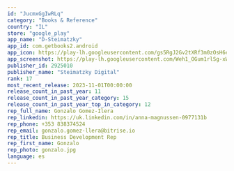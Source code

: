 ```yaml
---
id: "JucmxGgIwRLq"
category: "Books & Reference"
country: "IL"
store: "google_play"
app_name: "D-Steimatzky"
app_id: com.getbooks2.android
app_icon: https://play-lh.googleusercontent.com/gs5RgJ2Gv2tXRf3m0zOsH6eLXY08oBkhglr-Yi0XHxLO2y1CsYi9HD-EbKYZK0XyEUE
app_screenshot: https://play-lh.googleusercontent.com/Weh1_OGum1rlSg-xWc0QxPEUMZQw4IUsWgr89ysEyknSZRPKlEDg0iPCqsgpQrMK1Rg
publisher_id: 2925010
publisher_name: "Steimatzky Digital"
rank: 17
most_recent_release: 2023-11-01T00:00:00
release_count_in_past_year: 11
release_count_in_past_year_category: 15
release_count_in_past_year_top_in_category: 12
rep_full_name: Gonzalo Gomez-Ilera
rep_linkedin: https://uk.linkedin.com/in/anna-magnussen-0977131b
rep_phone: +353 838374524
rep_email: gonzalo.gomez-llera@bitrise.io
rep_title: Business Development Rep
rep_first_name: Gonzalo
rep_photo: gonzalo.jpg
language: es
---
```

